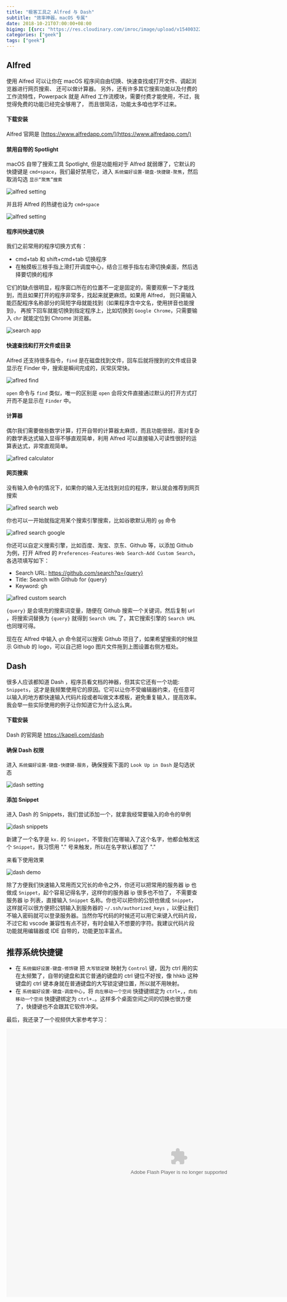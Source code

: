 ```yaml
---
title: "极客工具之 Alfred 与 Dash"
subtitle: "效率神器，macOS 专属"
date: 2018-10-21T07:00:00+08:00
bigimg: [{src: "https://res.cloudinary.com/imroc/image/upload/v1540032242/blog/geek/alfred-and-dash.png", desc: "Alfred & Dash"}]
categories: ["geek"]
tags: ["geek"]
---
```


## Alfred
使用 Alfred 可以让你在 macOS 程序间自由切换、快速查找或打开文件、调起浏览器进行网页搜索、 还可以做计算器。 另外，还有许多其它搜索功能以及付费的工作流特性，Powerpack 就是 Alfred 工作流模块，需要付费才能使用，不过，我觉得免费的功能已经完全够用了， 而且很简洁，功能太多咱也学不过来。
#### 下载安装
Alfred 官网是 [https://www.alfredapp.com/](https://www.alfredapp.com/)
#### 禁用自带的 Spotlight
macOS 自带了搜索工具 Spotlight, 但是功能相对于 Alfred 就弱爆了，它默认的快捷键是 `cmd+space`，我们最好禁用它，进入 `系统偏好设置-键盘-快捷键-聚焦`，然后取消勾选 `显示“聚焦”搜索`

![alfred setting](https://res.cloudinary.com/imroc/image/upload/v1540031377/blog/geek/alfred-disable-spotlight.png)

并且将 Alfred 的热键也设为 `cmd+space`

![alfred setting](https://res.cloudinary.com/imroc/image/upload/v1540031375/blog/geek/alfred-setting.png)
#### 程序间快速切换
我们之前常用的程序切换方式有：
- cmd+tab 和 shift+cmd+tab 切换程序
- 在触摸板三根手指上滑打开调度中心，结合三根手指左右滑切换桌面，然后选择要切换的程序

它们的缺点很明显，程序窗口所在的位置不一定是固定的，需要观察一下才能找到，而且如果打开的程序非常多，找起来就更麻烦。如果用 Alfred， 则只需输入能匹配程序名称部分的简短字母就能找到（如果程序含中文名，使用拼音也能搜到)， 再按下回车就能切换到指定程序上，比如切换到 `Google Chrome`，只需要输入 `chr` 就能定位到 Chrome 浏览器。

![search app](https://res.cloudinary.com/imroc/image/upload/v1540031373/blog/geek/alfred-search-app.png)

#### 快速查找和打开文件或目录
Alfred 还支持很多指令，`find` 是在磁盘找到文件，回车后就将搜到的文件或目录显示在 Finder 中，搜索是瞬间完成的，灰常灰常快。

![aflred find](https://res.cloudinary.com/imroc/image/upload/v1540031373/blog/geek/alfred-find.png)

`open` 命令与 `find` 类似，唯一的区别是 `open` 会将文件直接通过默认的打开方式打开而不是显示在 `Finder` 中。

#### 计算器
偶尔我们需要做些数学计算，打开自带的计算器太麻烦，而且功能很弱，面对复杂的数学表达式输入显得不够直观简单，利用 Alfred 可以直接输入可读性很好的运算表达式，非常直观简单。

![aflred calculator](https://res.cloudinary.com/imroc/image/upload/v1540031373/blog/geek/alfred-calculator.png)

#### 网页搜索
没有输入命令的情况下，如果你的输入无法找到对应的程序，默认就会推荐到网页搜索

![aflred search web](https://res.cloudinary.com/imroc/image/upload/v1540031376/blog/geek/alfred-search-web.png)

你也可以一开始就指定用某个搜索引擎搜索，比如谷歌默认用的 `gg` 命令

![aflred search google](https://res.cloudinary.com/imroc/image/upload/v1540031373/blog/geek/alfred-search-google.png)

你还可以自定义搜索引擎，比如百度、淘宝、京东、Github 等，以添加 Github 为例，打开 Alfred 的 `Preferences-Features-Web Search-Add Custom Search`， 各选项填写如下：

- Search URL: https://github.com/search?q={query}
- Title: Search with Github for {query}
- Keyword: gh

![aflred custom search](https://res.cloudinary.com/imroc/image/upload/v1540031374/blog/geek/alfred-custom-search.png)

`{query}` 是会填充的搜索词变量，随便在 Github 搜索一个关键词，然后复制 url ，将搜索词替换为 `{query}` 就得到 `Search URL` 了，其它搜索引擎的 `Search URL` 也同理可得。

现在在 Alfred 中输入 `gh` 命令就可以搜索 Github 项目了，如果希望搜索的时候显示 Github 的 logo，可以自己把 logo 图片文件拖到上图设置右侧方框处。

## Dash
很多人应该都知道 Dash ，程序员看文档的神器，但其实它还有一个功能: `Snippets`，这才是我频繁使用它的原因。它可以让你不受编辑器约束，在任意可以输入的地方都快速输入代码片段或者叫做文本模板，避免重复输入，提高效率。我会举一些实际使用的例子让你知道它为什么这么爽。

#### 下载安装
Dash 的官网是 https://kapeli.com/dash

#### 确保 Dash 权限
进入 `系统偏好设置-键盘-快捷键-服务`，确保搜索下面的 `Look Up in Dash` 是勾选状态

![dash setting](https://res.cloudinary.com/imroc/image/upload/v1540031374/blog/geek/dash-setting.png)

#### 添加 Snippet
进入 Dash 的 Snippets，我们尝试添加一个，就拿我经常要输入的命令的举例

![dash snippets](https://res.cloudinary.com/imroc/image/upload/v1540031375/blog/geek/dash-snippets.png)

新建了一个名字是 `kx.` 的 `Snippet`，不管我们在哪输入了这个名字，他都会触发这个 `Snippet`，我习惯用 "." 号来触发，所以在名字默认都加了 "."

来看下使用效果

![dash demo](https://res.cloudinary.com/imroc/image/upload/v1540031374/blog/geek/dash-demo.gif)

除了方便我们快速输入常用而又冗长的命令之外，你还可以把常用的服务器 ip 也做成 `Snippet`，起个容易记得名字，这样你的服务器 ip 很多也不怕了， 不需要查服务器 ip 列表，直接输入 `Snippet` 名称。你也可以把你的公钥也做成 `Snippet`，这样就可以很方便把公钥输入到服务器的 `~/.ssh/authorized_keys` ，以便让我们不输入密码就可以登录服务器。当然你写代码的时候还可以用它来键入代码片段，不过它和 vscode 兼容性有点不好，有时会输入不想要的字符。我建议代码片段功能就用编辑器或 IDE 自带的，功能更加丰富点。

## 推荐系统快捷键
- 在 `系统偏好设置-键盘-修饰键` 把 `大写锁定键` 映射为 `Control` 键，因为 ctrl 用的实在太频繁了，自带的键盘和其它普通的键盘的 ctrl 键位不好按，像 hhkb 这种键盘的 ctrl 键本身就在普通键盘的大写锁定键位置，所以就不用映射。
- 在 `系统偏好设置-键盘-调度中心`，将 `向左移动一个空间` 快捷键绑定为 `ctrl+,`，`向右移动一个空间` 快捷键绑定为 `ctrl+.`。这样多个桌面空间之间的切换也很方便了，快捷键也不会跟其它软件冲突。


最后，我还录了一个视频供大家参考学习：

<embed src="https://imgcache.qq.com/tencentvideo_v1/playerv3/TPout.swf?max_age=86400&v=20161117&vid=f075714x4s9&auto=0" allowFullScreen="true" quality="high" width="900" height="700" align="middle" allowScriptAccess="always" type="application/x-shockwave-flash"></embed>